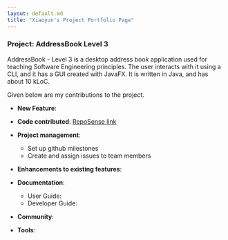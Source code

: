 ```yaml
---
layout: default.md
title: "Xiaoyun's Project Portfolio Page"
---
```


### Project: AddressBook Level 3

AddressBook - Level 3 is a desktop address book application used for teaching Software Engineering principles. The user interacts with it using a CLI, and it has a GUI created with JavaFX. It is written in Java, and has about 10 kLoC.

Given below are my contributions to the project.

* **New Feature**:

* **Code contributed**: [RepoSense link]()

* **Project management**:
    * Set up github milestones
    * Create and assign issues to team members

* **Enhancements to existing features**:

* **Documentation**:
    * User Guide:
    * Developer Guide:

* **Community**:

* **Tools**:
